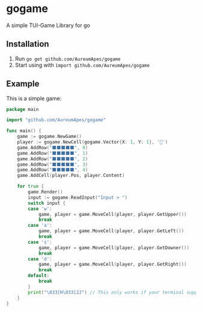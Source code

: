 gogame
======
A simple TUI-Game Library for go

Installation
------------
1. Run `go get github.com/AureumApes/gogame`
2. Start using with `ìmport github.com/AureumApes/gogame`

Example
-------
This is a simple game:
```go
package main

import "github.com/AureumApes/gogame"

func main() {
	game := gogame.NewGame()
	player := gogame.NewCell(gogame.Vector{X: 1, Y: 1}, '🔴')
	game.AddRow("⬛⬛⬛⬛⬛", 0)
	game.AddRow("⬛⬛⬛⬛⬛", 1)
	game.AddRow("⬛⬛⬛⬛⬛", 2)
	game.AddRow("⬛⬛⬛⬛⬛", 3)
	game.AddRow("⬛⬛⬛⬛⬛", 4)
	game.AddCell(player.Pos, player.Content)

	for true {
		game.Render()
		input := gogame.ReadInput("Input > ")
		switch input {
		case 'w':
			game, player = game.MoveCell(player, player.GetUpper())
			break
		case 'a':
			game, player = game.MoveCell(player, player.GetLeft())
			break
		case 's':
			game, player = game.MoveCell(player, player.GetDowner())
			break
		case 'd':
			game, player = game.MoveCell(player, player.GetRight())
			break
		default:
			break
		}
		print("\033[H\033[2J") // This only works if your terminal supports Ascii codes
	}
}

```
